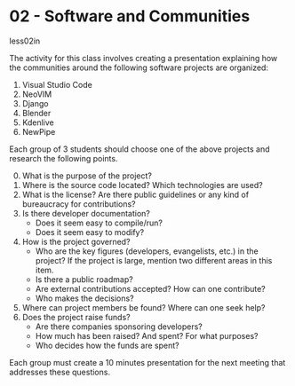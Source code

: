 # 02 - Software and Communities 

<ah-external-content src="slides.html" />less02in

The activity for this class involves creating a presentation explaining how the communities around the following software projects are organized:

1. Visual Studio Code
2. NeoVIM
3. Django
4. Blender
5. Kdenlive
6. NewPipe

Each group of 3 students should choose one of the above projects and research the following points.

0. What is the purpose of the project?
1. Where is the source code located? Which technologies are used?
2. What is the license? Are there public guidelines or any kind of bureaucracy for contributions?
3. Is there developer documentation?
    - Does it seem easy to compile/run?
    - Does it seem easy to modify?
4. How is the project governed?
    - Who are the key figures (developers, evangelists, etc.) in the project? If the project is large, mention two different areas in this item.
    - Is there a public roadmap?
    - Are external contributions accepted? How can one contribute?
    - Who makes the decisions?
5. Where can project members be found? Where can one seek help?
6. Does the project raise funds?
    - Are there companies sponsoring developers?
    - How much has been raised? And spent? For what purposes?
    - Who decides how the funds are spent?

Each group must create a 10 minutes presentation for the next meeting that addresses these questions.

<!-- 
As apresentações da versão do curso 2022/2 podem ser acessadas nos links abaixo: 

1.  [Docker](../../apresentacoes/2022/ApresDocker.pdf)
2.  [GIMP](../../apresentacoes/2022/GIMP.pdf)
3.  [Kubernetes](../../apresentacoes/2022/Kubernetes.pdf)
4.  [flatpak](../../apresentacoes/2022/flatpak.pdf)
5.  Godot engine
6.  [GNOME](../../apresentacoes/2022/gnome.pdf)
7.  [TensorFlow](../../apresentacoes/2022/tensorflow.pdf)
8.  digiKam
9.  [Shotcut](../../apresentacoes/2022/ShotCut.pdf)

-->

